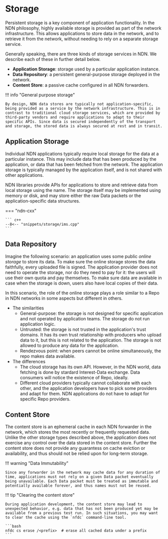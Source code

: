 # Storage

Persistent storage is a key component of application functionality. In the NDN philosophy, highly available storage is provided as part of the network infrastructure. This allows applications to store data in the network, and to retrieve it from the network, without needing to rely on a separate storage service.

Generally speaking, there are three kinds of storage services in NDN. We describe each of these in further detail below.

- **Application Storage**: storage used by a particular application instance.
- **Data Repository**: a persistent general-purpose storage deployed in the network.
- **Content Store**: a passive cache configured in all NDN forwarders.

!!! info "General purpose storage"

    By design, NDN data stores are typically not application-specific, being provided as a service by the network infrastructure. This is in contrast to traditional cloud storage services, which are provided by third-party vendors and require applications to adapt to their specific APIs. Since data is secured independently of the transport and storage, the stored data is always secured at rest and in transit.

## Application Storage

Individual NDN applications typically require local storage for the data at a particular instance. This may include data that has been produced by the application, or data that has been fetched from the network. The application storage is typically managed by the application itself, and is not shared with other applications.

NDN libraries provide APIs for applications to store and retrieve data from local storage using the name. The storage itself may be implemented using memory or disk, and may store either the raw Data packets or the application-specific data structures.

=== "ndn-cxx"

    ``` c++
    --8<-- "snippets/storage/ims.cpp"
    ```

## Data Repository

Imagine the following scenario: an application uses some public _online storage_ to store its data.
To make sure the online storage stores the data faithfully, every uploaded file is signed.
The application provider does not need to operate the storage, nor do they need to pay for it:
the users will use their own quota and pay themselves.
To make sure data are available in case when the storage is down, users also have local copies of their data.

In this scenario, the role of the online storage plays a role similar to a Repo in NDN networks in some aspects but different in others.

- The similarities
    - General-purpose: the storage is not designed for specific application and not operated by application teams.
    The storage do not run application logic.
    - Untrusted: the storage is not trusted in the application's trust domains.
    It has its own trust relationship with producers who upload data to it, but this is not related to the application.
    The storage is not allowed to produce any data for the application.
    - Rendezvous point: when peers cannot be online simultaneously, the repo makes data available.
- The differences
    - The cloud storage has its own API.
    However, in the NDN world, data fetching is done by stardard Interest-Data exchange.
    Data consumers will notice the existence of Repo, ideally.
    - Different cloud providers typically cannot collaborate with each other,
    and the application developers have to pick some providers and adapt for them.
    NDN applications do not have to adapt for specific Repo providers.

## Content Store

The content store is an ephemeral cache in each NDN forwarder in the network, which stores the most recently or frequently requested data. Unlike the other storage types described above, the application does not exercise any control over the data stored in the content store. Further the content store does not provide any guarantess on cache eviction or availability, and thus should not be relied upon for long-term storage.

!!! warning "Data Immutability"

    Since any forwarder in the network may cache data for any duration of time, applications must not rely on a given Data packet eventually being unavailable. Each Data packet must be treated as immutable and potentially available forever, and thus names must not be reused.

!!! tip "Clearing the content store"

    During application development, the content store may lead to unexpected behavior, e.g. data that has not been produced yet may be available from a previous test run. In such situations, you may want to clear the cache using the `nfdc` command-line tool.

    ```bash
    nfdc cs erase /<prefix>  # erase all cached data under a prefix
    ```
